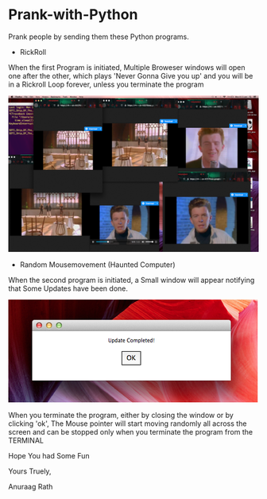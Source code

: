 # Prank-with-Python
Prank people by sending them these Python programs.

* RickRoll

When the first Program is initiated, Multiple Broweser windows will open one after the other, which plays 'Never Gonna Give you up' and you will be in a Rickroll Loop forever, unless you terminate the program

![Rickroll](/images/rickroll.png)

* Random Mousemovement (Haunted Computer)

When the second program is initiated, a Small window will appear notifying that Some Updates have been done.

![update](/images/random1.png)

When you terminate the program, either by closing the window or by clicking 'ok', The Mouse pointer will start moving randomly all across the screen and can be stopped only when you terminate the program from the TERMINAL

Hope You had Some Fun

Yours Truely,

Anuraag Rath
